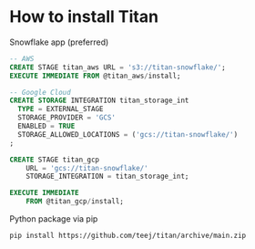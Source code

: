 # How to install Titan

Snowflake app (preferred)

```SQL
-- AWS
CREATE STAGE titan_aws URL = 's3://titan-snowflake/';
EXECUTE IMMEDIATE FROM @titan_aws/install;

-- Google Cloud
CREATE STORAGE INTEGRATION titan_storage_int
  TYPE = EXTERNAL_STAGE
  STORAGE_PROVIDER = 'GCS'
  ENABLED = TRUE
  STORAGE_ALLOWED_LOCATIONS = ('gcs://titan-snowflake/')
;

CREATE STAGE titan_gcp
    URL = 'gcs://titan-snowflake/'
    STORAGE_INTEGRATION = titan_storage_int;

EXECUTE IMMEDIATE
    FROM @titan_gcp/install;
```


Python package via pip

```sh
pip install https://github.com/teej/titan/archive/main.zip
```